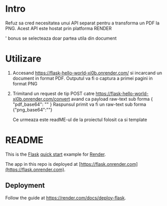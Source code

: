 # Intro
Refuz sa cred necesitatea unui API separat pentru a transforma un PDF la PNG.
Acest API este hostat prin platforma RENDER

' bonus se selecteaza doar partea utila din document
# Utilizare
1. Accesand https://flask-hello-world-xi0b.onrender.com/ si incarcand un document in format PDF. Outputul va fi o captura a primei pagini in format PNG
2. Trimitand un request de tip POST catre https://flask-hello-world-xi0b.onrender.com/convert avand ca payload raw-text sub forma
   { "pdf_base64": "<fisier PDF encoded as base64>" }
Raspunsul primit va fi un raw-text sub forma
  {"png_base64":"<fisier PNG encoded as base64>"}

   Ce urmeaza este readME-ul de la proiectul folosit ca si template

# README

This is the [Flask](http://flask.pocoo.org/) [quick start](http://flask.pocoo.org/docs/1.0/quickstart/#a-minimal-application) example for [Render](https://render.com).

The app in this repo is deployed at [https://flask.onrender.com](https://flask.onrender.com).

## Deployment

Follow the guide at https://render.com/docs/deploy-flask.


